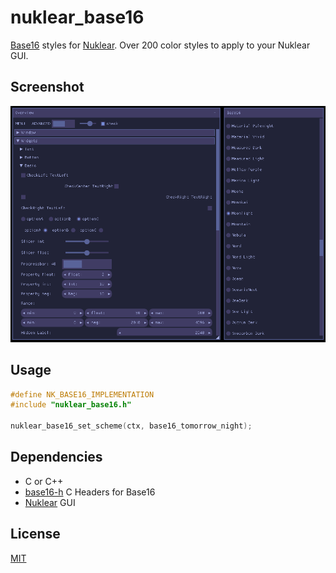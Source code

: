 # nuklear_base16

[Base16](https://github.com/tinted-theming/home) styles for [Nuklear](https://github.com/Immediate-Mode-UI/Nuklear). Over 200 color styles to apply to your Nuklear GUI.

## Screenshot

![nuklear_base16_demo Screenshot](demo/common/nuklear_base16_demo.png)

## Usage

``` c
#define NK_BASE16_IMPLEMENTATION
#include "nuklear_base16.h"

nuklear_base16_set_scheme(ctx, base16_tomorrow_night);
```

## Dependencies

- C or C++
- [base16-h](https://github.com/robloach/base16-h) C Headers for Base16
- [Nuklear](https://github.com/Immediate-Mode-UI/Nuklear) GUI

## License

[MIT](LICENSE)
